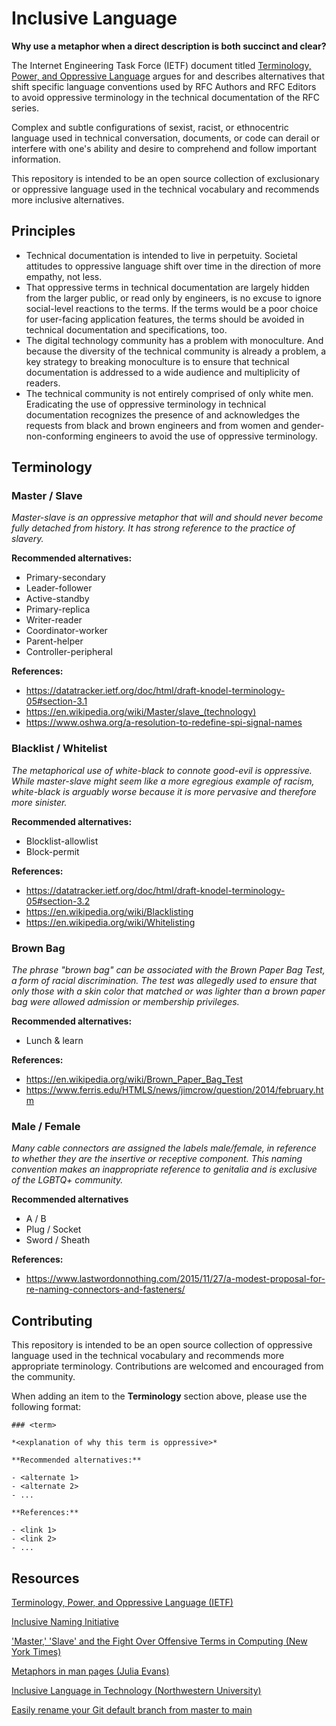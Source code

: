 # Inclusive Language

**Why use a metaphor when a direct description is both succinct and clear?**

The Internet Engineering Task Force (IETF) document titled [Terminology, Power, and Oppressive Language](https://datatracker.ietf.org/doc/draft-knodel-terminology/) argues for and describes alternatives that shift specific language conventions used by RFC Authors and RFC Editors to avoid oppressive terminology in the technical documentation of the RFC series.

Complex and subtle configurations of sexist, racist, or ethnocentric language used in technical conversation, documents, or code can derail or interfere with one's ability and desire to comprehend and follow important information.

This repository is intended to be an open source collection of exclusionary or oppressive language used in the technical vocabulary and recommends more inclusive alternatives.

## Principles

- Technical documentation is intended to live in perpetuity. Societal attitudes to oppressive language shift over time in the direction of more empathy, not less.
- That oppressive terms in technical documentation are largely hidden from the larger public, or read only by engineers, is no excuse to ignore social-level reactions to the terms. If the terms would be a poor choice for user-facing application features, the terms should be avoided in technical documentation and specifications, too.
- The digital technology community has a problem with monoculture. And because the diversity of the technical community is already a problem, a key strategy to breaking monoculture is to ensure that technical documentation is addressed to a wide audience and multiplicity of readers.
- The technical community is not entirely comprised of only white men. Eradicating the use of oppressive terminology in technical documentation recognizes the presence of and acknowledges the requests from black and brown engineers and from women and gender-non-conforming engineers to avoid the use of oppressive terminology.


## Terminology

### Master / Slave

*Master-slave is an oppressive metaphor that will and should never become fully detached from history. It has strong reference to the practice of slavery.*

**Recommended alternatives:**

- Primary-secondary
- Leader-follower
- Active-standby
- Primary-replica
- Writer-reader
- Coordinator-worker
- Parent-helper
- Controller-peripheral

**References:**

- https://datatracker.ietf.org/doc/html/draft-knodel-terminology-05#section-3.1
- https://en.wikipedia.org/wiki/Master/slave_(technology)
- https://www.oshwa.org/a-resolution-to-redefine-spi-signal-names

### Blacklist / Whitelist

*The metaphorical use of white-black to connote good-evil is oppressive. While master-slave might seem like a more egregious example of racism, white-black is arguably worse because it is more pervasive and therefore more sinister.*

**Recommended alternatives:**

- Blocklist-allowlist
- Block-permit

**References:**

- https://datatracker.ietf.org/doc/html/draft-knodel-terminology-05#section-3.2
- https://en.wikipedia.org/wiki/Blacklisting
- https://en.wikipedia.org/wiki/Whitelisting

### Brown Bag

*The phrase "brown bag" can be associated with the Brown Paper Bag Test, a form of racial discrimination. The test was allegedly used to ensure that only those with a skin color that matched or was lighter than a brown paper bag were allowed admission or membership privileges.*

**Recommended alternatives:**

- Lunch & learn

**References:**

- https://en.wikipedia.org/wiki/Brown_Paper_Bag_Test
- https://www.ferris.edu/HTMLS/news/jimcrow/question/2014/february.htm

### Male / Female

*Many cable connectors are assigned the labels male/female, in reference to whether they are the insertive or receptive component. This naming convention makes an inappropriate reference to genitalia and is exclusive of the LGBTQ+ community.*

**Recommended alternatives**
- A / B
- Plug / Socket
- Sword / Sheath

**References:**
- https://www.lastwordonnothing.com/2015/11/27/a-modest-proposal-for-re-naming-connectors-and-fasteners/

## Contributing

This repository is intended to be an open source collection of oppressive language used in the technical vocabulary and recommends more appropriate terminology. Contributions are welcomed and encouraged from the community.

When adding an item to the **Terminology** section above, please use the following format:

```
### <term>

*<explanation of why this term is oppressive>*

**Recommended alternatives:**

- <alternate 1>
- <alternate 2>
- ...

**References:**

- <link 1>
- <link 2>
- ...
```

## Resources

[Terminology, Power, and Oppressive Language (IETF)](https://datatracker.ietf.org/doc/draft-knodel-terminology/)

[Inclusive Naming Initiative](https://inclusivenaming.org/)

['Master,' 'Slave' and the Fight Over Offensive Terms in Computing (New York Times)](https://www.nytimes.com/2021/04/13/technology/racist-computer-engineering-terms-ietf.html)

[Metaphors in man pages (Julia Evans)](https://jvns.ca/blog/2020/05/08/metaphors-in-man-pages/)

[Inclusive Language in Technology (Northwestern University)](https://www.it.northwestern.edu/about/it-projects/dei/glossary.html)

[Easily rename your Git default branch from master to main](https://www.hanselman.com/blog/EasilyRenameYourGitDefaultBranchFromMasterToMain.aspx)
